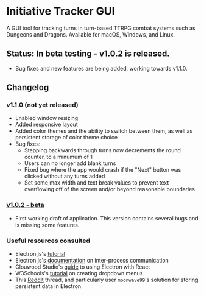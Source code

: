 # Initiative Tracker GUI

A GUI tool for tracking turns in turn-based TTRPG combat systems such as Dungeons and Dragons. Available for macOS, Windows, and Linux.

## Status: In beta testing - v1.0.2 is released.
- Bug fixes and new features are being added, working towards v1.1.0.

## Changelog

### v1.1.0 (not yet released)
- Enabled window resizing
- Added responsive layout
- Added color themes and the ability to switch between them, as well as persistent storage of color theme choice
- Bug fixes:
    - Stepping backwards through turns now decrements the round counter, to a minumum of 1
    - Users can no longer add blank turns
    - Fixed bug where the app would crash if the "Next" button was clicked without any turns added
    - Set some max width and text break values to prevent text overflowing off of the screen and/or beyond reasonable boundaries

### [v1.0.2 - beta](https://github.com/oliverhalberg/InitiativeTracker-GUI/releases/tag/v1.0.2)
- First working draft of application. This version contains several bugs and is missing some features.

### Useful resources consulted
- Electron.js's [tutorial](https://www.electronjs.org/docs/latest/tutorial/tutorial-prerequisites)
- Electron.js's [documentation](https://www.electronjs.org/docs/latest/tutorial/ipc) on inter-process communication
- Clouwood Studio's [guide](https://clouwood.com/the-ultimate-guide-to-electron-with-react/) to using Electron with React
- W3Schools's [tutorial](https://www.w3schools.com/howto/howto_js_dropdown.asp) on creating dropdown menus
- This [Reddit](https://www.reddit.com/r/electronjs/comments/10dh3lz/what_is_the_proper_way_to_permanently_store_data/) thread, and particularly user `moonwave99`'s solution for storing persistent data in Electron
